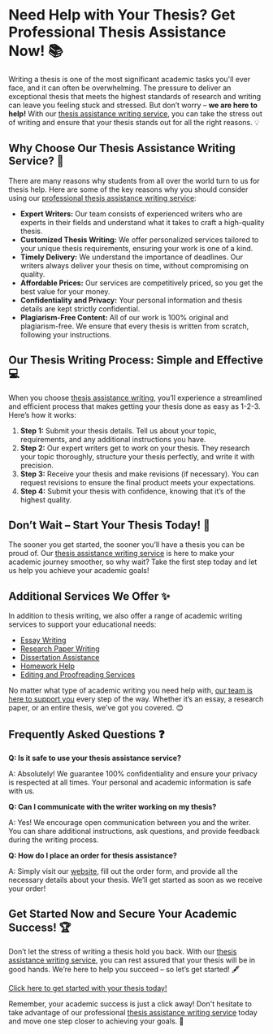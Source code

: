 # Need Help with Your Thesis? Get Professional Thesis Assistance Now! 📚

Writing a thesis is one of the most significant academic tasks you'll ever face, and it can often be overwhelming. The pressure to deliver an exceptional thesis that meets the highest standards of research and writing can leave you feeling stuck and stressed. But don’t worry – **we are here to help!** With our [thesis assistance writing service](https://tinyurl.com/topessay?keyword=thesis+assistance+writing), you can take the stress out of writing and ensure that your thesis stands out for all the right reasons. 💡

## Why Choose Our Thesis Assistance Writing Service? 🤔

There are many reasons why students from all over the world turn to us for thesis help. Here are some of the key reasons why you should consider using our [professional thesis assistance writing service](https://tinyurl.com/topessay?keyword=thesis+assistance+writing):

- **Expert Writers:** Our team consists of experienced writers who are experts in their fields and understand what it takes to craft a high-quality thesis.
- **Customized Thesis Writing:** We offer personalized services tailored to your unique thesis requirements, ensuring your work is one of a kind.
- **Timely Delivery:** We understand the importance of deadlines. Our writers always deliver your thesis on time, without compromising on quality.
- **Affordable Prices:** Our services are competitively priced, so you get the best value for your money.
- **Confidentiality and Privacy:** Your personal information and thesis details are kept strictly confidential.
- **Plagiarism-Free Content:** All of our work is 100% original and plagiarism-free. We ensure that every thesis is written from scratch, following your instructions.

## Our Thesis Writing Process: Simple and Effective 💻

When you choose [thesis assistance writing](https://tinyurl.com/topessay?keyword=thesis+assistance+writing), you’ll experience a streamlined and efficient process that makes getting your thesis done as easy as 1-2-3. Here’s how it works:

1. **Step 1:** Submit your thesis details. Tell us about your topic, requirements, and any additional instructions you have.
2. **Step 2:** Our expert writers get to work on your thesis. They research your topic thoroughly, structure your thesis perfectly, and write it with precision.
3. **Step 3:** Receive your thesis and make revisions (if necessary). You can request revisions to ensure the final product meets your expectations.
4. **Step 4:** Submit your thesis with confidence, knowing that it’s of the highest quality.

## Don’t Wait – Start Your Thesis Today! 🚀

The sooner you get started, the sooner you’ll have a thesis you can be proud of. Our [thesis assistance writing service](https://tinyurl.com/topessay?keyword=thesis+assistance+writing) is here to make your academic journey smoother, so why wait? Take the first step today and let us help you achieve your academic goals!

## Additional Services We Offer ✨

In addition to thesis writing, we also offer a range of academic writing services to support your educational needs:

- [Essay Writing](https://tinyurl.com/topessay?keyword=thesis+assistance+writing)
- [Research Paper Writing](https://tinyurl.com/topessay?keyword=thesis+assistance+writing)
- [Dissertation Assistance](https://tinyurl.com/topessay?keyword=thesis+assistance+writing)
- [Homework Help](https://tinyurl.com/topessay?keyword=thesis+assistance+writing)
- [Editing and Proofreading Services](https://tinyurl.com/topessay?keyword=thesis+assistance+writing)

No matter what type of academic writing you need help with, [our team is here to support you](https://tinyurl.com/topessay?keyword=thesis+assistance+writing) every step of the way. Whether it’s an essay, a research paper, or an entire thesis, we’ve got you covered. 😊

## Frequently Asked Questions ❓

**Q: Is it safe to use your thesis assistance service?**

A: Absolutely! We guarantee 100% confidentiality and ensure your privacy is respected at all times. Your personal and academic information is safe with us.

**Q: Can I communicate with the writer working on my thesis?**

A: Yes! We encourage open communication between you and the writer. You can share additional instructions, ask questions, and provide feedback during the writing process.

**Q: How do I place an order for thesis assistance?**

A: Simply visit our [website](https://tinyurl.com/topessay?keyword=thesis+assistance+writing), fill out the order form, and provide all the necessary details about your thesis. We’ll get started as soon as we receive your order!

## Get Started Now and Secure Your Academic Success! 🏆

Don’t let the stress of writing a thesis hold you back. With our [thesis assistance writing service](https://tinyurl.com/topessay?keyword=thesis+assistance+writing), you can rest assured that your thesis will be in good hands. We’re here to help you succeed – so let’s get started! 🖋️

[Click here to get started with your thesis today!](https://tinyurl.com/topessay?keyword=thesis+assistance+writing)

Remember, your academic success is just a click away! Don't hesitate to take advantage of our professional [thesis assistance writing service](https://tinyurl.com/topessay?keyword=thesis+assistance+writing) today and move one step closer to achieving your goals. 🌟
